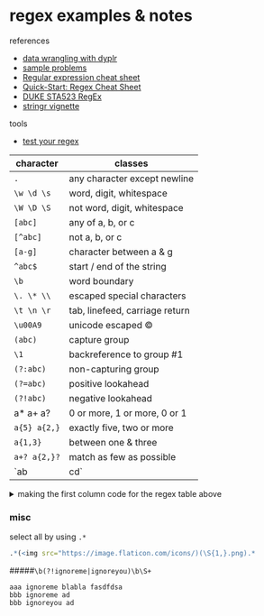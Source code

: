 # regex examples & notes

references
* [data wrangling with dyplr](http://clayford.github.io/dwir/dwr_07_regular_expressions.html)
* [sample problems](http://www.cbs.dtu.dk/courses/27610/regular-expressions-cheat-sheet-v2.pdf)
* [Regular expression cheat sheet](http://www.andrew.cmu.edu/course/15-112-m13/applications/ln/regex.pdf)
* [Quick-Start: Regex Cheat Sheet](https://www.rexegg.com/regex-quickstart.html)
* [DUKE STA523 RegEx](http://www2.stat.duke.edu/~cr173/Sta523_Fa15/regex.html)
* [stringr vignette](https://cran.r-project.org/web/packages/stringr/vignettes/stringr.html)

tools
* [test your regex](https://www.regextester.com/)



|character|classes|
|--- |--- |
|`.`|any character except newline|
|`\w \d \s`|word, digit, whitespace|
|`\W \D \S`|not word, digit, whitespace|
|`[abc]`|any of a, b, or c|
|`[^abc]`|not a, b, or c|
|`[a-g]`|character between a & g|
|`^abc$`|start / end of the string|
|`\b`|word boundary|
|`\. \* \\`|escaped special characters|
|`\t \n \r`|tab, linefeed, carriage return|
|`\u00A9`|unicode escaped ©|
|`(abc)`|capture group|
|`\1`|backreference to group #1|
|`(?:abc)`|non-capturing group|
|`(?=abc)`|positive lookahead|
|`(?!abc)`|negative lookahead|
|a* a+ a?|0 or more, 1 or more, 0 or 1|
|`a{5} a{2,}`|exactly five, two or more|
|`a{1,3}`|between one & three|
|`a+? a{2,}?`|match as few as possible|
|`ab|cd`|match ab or cd|

<details><summary>making the first column code for the regex table above</summary>

**find**: `(^\|)(.*)(\|[a-z].*)`
**replace**: ``$1`$2`$3``

</details>





### misc

select all by using `.*`

```r
.*(<img src="https://image.flaticon.com/icons/)(\S{1,}.png).*
```

#####`\b(?!ignoreme|ignoreyou)\b\S+` [](https://www.regextester.com/94017)

```
aaa ignoreme blabla fasdfdsa
bbb ignoreme ad
bbb ignoreyou ad
```